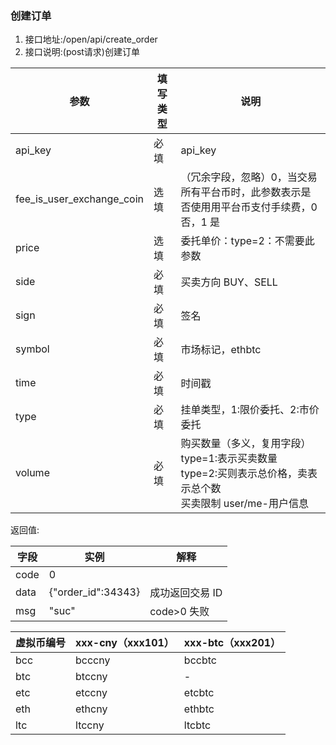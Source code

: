 ### 创建订单


1. 接口地址:/open/api/create_order
2. 接口说明:(post请求)创建订单

| 参数                      | 填写类型 | 说明                                                                                                                  |
| ------------------------- | -------- | --------------------------------------------------------------------------------------------------------------------- |
| api_key                   | 必填     | api_key                                                                                                               |
| fee_is_user_exchange_coin | 选填     | （冗余字段，忽略）0，当交易所有平台币时，此参数表示是否使用用平台币支付手续费，0 否，1 是                             |
| price                     | 选填     | 委托单价：type=2：不需要此参数                                                                                        |
| side                      | 必填     | 买卖方向 BUY、SELL                                                                                                    |
| sign                      | 必填     | 签名                                                                                                                  |
| symbol                    | 必填     | 市场标记，ethbtc                                                                                                      |
| time                      | 必填     | 时间戳                                                                                                                |
| type                      | 必填     | 挂单类型，1:限价委托、2:市价委托                                                                                      |
| volume                    | 必填     | 购买数量（多义，复用字段）<br>type=1:表示买卖数量<br>type=2:买则表示总价格，卖表示总个数<br>买卖限制 user/me-用户信息 |

返回值:

| 字段 | 实例               | 解释            |
| ---- | ------------------ | --------------- |
| code | 0                  |                 |
| data | {"order_id":34343} | 成功返回交易 ID |
| msg  | "suc"              | code>0 失败     |

| 虚拟币编号 | xxx-cny（xxx101） | xxx-btc（xxx201） |
| ---------- | ----------------- | ----------------- |
| bcc        | bcccny            | bccbtc            |
| btc        | btccny            | -                 |
| etc        | etccny            | etcbtc            |
| eth        | ethcny            | ethbtc            |
| ltc        | ltccny            | ltcbtc            |
